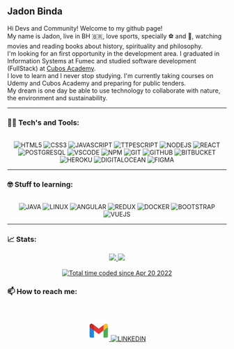 ## Jadon Binda

Hi Devs and Community! Welcome to my github page!<br>
My name is Jadon, live in BH 🇧🇷, love sports, specially ⚽ and 🏀, watching movies and reading books about history, spirituality and philosophy.<br>
I'm looking for an first opportunity in the development area. I graduated in Information Systems at Fumec and studied software development (FullStack) at [Cubos Academy](https://cubos.academy/).<br> I love to learn and I never stop studying. I'm currently taking courses on Udemy and Cubos Academy and preparing for public tenders.<br>
My dream is one day be able to use technology to collaborate with nature, the environment and sustainability.

<hr>

### 👨‍💻 Tech's and Tools:
<br>
<section align='center'>
  <img src="https://cdn.jsdelivr.net/gh/devicons/devicon/icons/html5/html5-original.svg" title='HTML5' width='40px'/>
  <img src="https://cdn.jsdelivr.net/gh/devicons/devicon/icons/css3/css3-original.svg" title='CSS3' width='40px'/>
  <img src="https://cdn.jsdelivr.net/gh/devicons/devicon/icons/javascript/javascript-original.svg" title='JAVASCRIPT' width='40px'/>
  <img src="https://cdn.jsdelivr.net/gh/devicons/devicon/icons/typescript/typescript-original.svg" title='TTPESCRIPT' width='40px'/>
  <img src="https://cdn.jsdelivr.net/gh/devicons/devicon/icons/nodejs/nodejs-plain.svg" title='NODEJS' width='40px'/>
  <img src="https://cdn.jsdelivr.net/gh/devicons/devicon/icons/react/react-original.svg" title='REACT' width='40px'/>
  <img src="https://cdn.jsdelivr.net/gh/devicons/devicon/icons/postgresql/postgresql-original.svg" title='POSTGRESQL' width='40px'/>
  <img src="https://cdn.jsdelivr.net/gh/devicons/devicon/icons/vscode/vscode-original.svg" title='VSCODE' width='40px' />
  <img src="https://cdn.jsdelivr.net/gh/devicons/devicon/icons/npm/npm-original-wordmark.svg" title='NPM' width='40px' />
  <img src="https://cdn.jsdelivr.net/gh/devicons/devicon/icons/git/git-original.svg" title='GIT' width='40px' />
  <img src="https://cdn.jsdelivr.net/gh/devicons/devicon/icons/github/github-original.svg" title='GITHUB' width='40px' />
  <img src="https://cdn.jsdelivr.net/gh/devicons/devicon/icons/bitbucket/bitbucket-original.svg" title='BITBUCKET' width='40px' />
  <img src="https://cdn.jsdelivr.net/gh/devicons/devicon/icons/heroku/heroku-original.svg" title='HEROKU' width='40px' />
  <img src="https://cdn.jsdelivr.net/gh/devicons/devicon/icons/digitalocean/digitalocean-original.svg" title='DIGITALOCEAN' width='40px' />
  <img src="https://cdn.jsdelivr.net/gh/devicons/devicon/icons/figma/figma-original.svg" title='FIGMA' width='40px' />
</section>

<hr>

### 🤓 Stuff to learning:
<br> 
<section align='center'>
  <img src="https://cdn.jsdelivr.net/gh/devicons/devicon/icons/java/java-original.svg" title='JAVA' width='40px'/>
  <img src="https://cdn.jsdelivr.net/gh/devicons/devicon/icons/linux/linux-original.svg" title='LINUX' width='40px'/>
  <img src="https://cdn.jsdelivr.net/gh/devicons/devicon/icons/angularjs/angularjs-original.svg" title='ANGULAR' width='40px' />
  <img src="https://cdn.jsdelivr.net/gh/devicons/devicon/icons/redux/redux-original.svg" title='REDUX' width='40px' />
  <img src="https://cdn.jsdelivr.net/gh/devicons/devicon/icons/docker/docker-original.svg" title='DOCKER' width='40px' />
  <img src="https://cdn.jsdelivr.net/gh/devicons/devicon/icons/bootstrap/bootstrap-original.svg" title='BOOTSTRAP' width='40px' />
  <img src="https://cdn.jsdelivr.net/gh/devicons/devicon/icons/vuejs/vuejs-original.svg" title='VUEJS' width='40px' />  
</section>

<hr>

### 📈 Stats:
<section align='center'>
  <a href='https://github.com/jadon-binda/'>
    <img height='180em' src='https://github-readme-stats-eight-theta.vercel.app/api?username=jadon-binda&show_icons=true&theme=chartreuse-dark&include_all_commits=true&count_private=true' />
    <img height='180em' src='https://github-readme-stats-eight-theta.vercel.app/api/top-langs/?username=jadon-binda&langs_count=8&layout=compact&theme=chartreuse-dark' />
  </a>
  <br>
  <br>
  <a href="https://wakatime.com/@0c91159a-56cc-4494-aadb-6c0bcdb1262b">
    <img src="https://wakatime.com/badge/user/0c91159a-56cc-4494-aadb-6c0bcdb1262b.svg" alt="Total time coded since Apr 20 2022" />
  </a>
</section>

### 📫 How to reach me:
<br>
<br>
<section align='center'>
  <a href = "mailto:jadon.binda@gmail.com">
    <img  src="./icons/gmail-icon.svg" target='_blank' title='GMAIL' width='48px'>
  </a>
  <a href="https://www.linkedin.com/in/jadon-samuel" target="_blank">
    <img src="https://cdn.jsdelivr.net/gh/devicons/devicon/icons/linkedin/linkedin-original.svg" target='_blank' title='LINKEDIN'  width='48px' />
  </a> 
</section>
